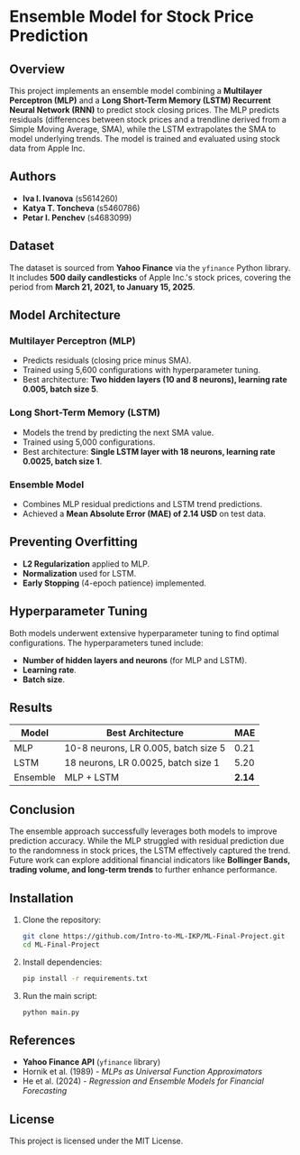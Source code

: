 # Ensemble Model for Stock Price Prediction

## Overview
This project implements an ensemble model combining a **Multilayer Perceptron (MLP)** and a **Long Short-Term Memory (LSTM) Recurrent Neural Network (RNN)** to predict stock closing prices. The MLP predicts residuals (differences between stock prices and a trendline derived from a Simple Moving Average, SMA), while the LSTM extrapolates the SMA to model underlying trends. The model is trained and evaluated using stock data from Apple Inc.

## Authors
- **Iva I. Ivanova** (s5614260)
- **Katya T. Toncheva** (s5460786)
- **Petar I. Penchev** (s4683099)

## Dataset
The dataset is sourced from **Yahoo Finance** via the `yfinance` Python library. It includes **500 daily candlesticks** of Apple Inc.'s stock prices, covering the period from **March 21, 2021, to January 15, 2025**.

## Model Architecture
### Multilayer Perceptron (MLP)
- Predicts residuals (closing price minus SMA).
- Trained using 5,600 configurations with hyperparameter tuning.
- Best architecture: **Two hidden layers (10 and 8 neurons), learning rate 0.005, batch size 5**.

### Long Short-Term Memory (LSTM)
- Models the trend by predicting the next SMA value.
- Trained using 5,000 configurations.
- Best architecture: **Single LSTM layer with 18 neurons, learning rate 0.0025, batch size 1**.

### Ensemble Model
- Combines MLP residual predictions and LSTM trend predictions.
- Achieved a **Mean Absolute Error (MAE) of 2.14 USD** on test data.

## Preventing Overfitting
- **L2 Regularization** applied to MLP.
- **Normalization** used for LSTM.
- **Early Stopping** (4-epoch patience) implemented.

## Hyperparameter Tuning
Both models underwent extensive hyperparameter tuning to find optimal configurations. The hyperparameters tuned include:
- **Number of hidden layers and neurons** (for MLP and LSTM).
- **Learning rate**.
- **Batch size**.

## Results
| Model  | Best Architecture | MAE |
|--------|------------------|-----|
| MLP    | 10-8 neurons, LR 0.005, batch size 5 | 0.21 |
| LSTM   | 18 neurons, LR 0.0025, batch size 1  | 5.20 |
| Ensemble | MLP + LSTM | **2.14** |

## Conclusion
The ensemble approach successfully leverages both models to improve prediction accuracy. While the MLP struggled with residual prediction due to the randomness in stock prices, the LSTM effectively captured the trend. Future work can explore additional financial indicators like **Bollinger Bands, trading volume, and long-term trends** to further enhance performance.

## Installation
1. Clone the repository:
   ```sh
   git clone https://github.com/Intro-to-ML-IKP/ML-Final-Project.git
   cd ML-Final-Project
   ```
2. Install dependencies:
   ```sh
   pip install -r requirements.txt
   ```
3. Run the main script:
   ```sh
   python main.py
   ```

## References
- **Yahoo Finance API** (`yfinance` library)
- Hornik et al. (1989) - *MLPs as Universal Function Approximators*
- He et al. (2024) - *Regression and Ensemble Models for Financial Forecasting*

## License
This project is licensed under the MIT License.

